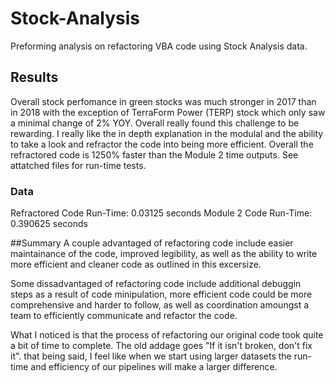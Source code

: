 # Stock-Analysis
Preforming analysis on refactoring VBA code using Stock Analysis data.

## Results

Overall stock perfomance in green stocks was much stronger in 2017 than in 2018 with the exception of TerraForm Power (TERP) stock which only saw a minimal change of 2% YOY. Overall really found this challenge to be rewarding. I really like the in depth explanation in the modulal and the ability to take a look and refractor the code into being more efficient. Overall the refractored code is 1250% faster than the Module 2 time outputs. See attatched files for run-time tests.

### Data
Refractored Code Run-Time: 0.03125 seconds
Module 2 Code Run-Time: 0.390625 seconds 

##Summary
A couple advantaged of refactoring code include easier maintainance of the code, improved legibility, as well as the ability to write more efficient and cleaner code as outlined in this excersize.

Some dissadvantaged of refactoring code include additional debuggin steps as a result of code minipulation, more efficient code could be more comprehensive and harder to follow, as well as coordination amoungst a team to efficiently communicate and refactor the code. 

What I noticed is that the process of refactoring our original code took quite a bit of time to complete. The old addage goes "If it isn't broken, don't fix it". that being said, I feel like when we start using larger datasets the run-time and efficiency of our pipelines will make a larger difference. 
